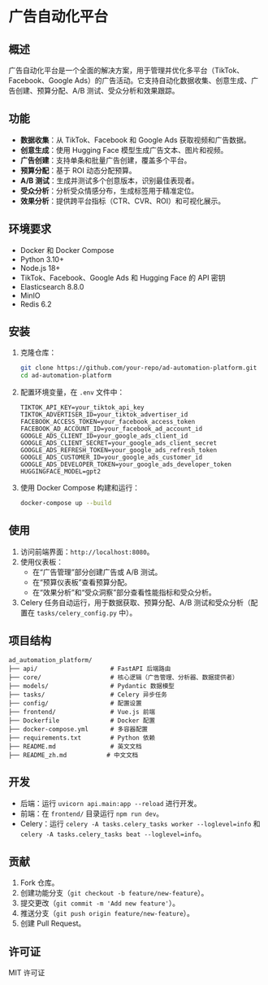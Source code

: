 # 广告自动化平台

## 概述
广告自动化平台是一个全面的解决方案，用于管理并优化多平台（TikTok、Facebook、Google Ads）的广告活动。它支持自动化数据收集、创意生成、广告创建、预算分配、A/B 测试、受众分析和效果跟踪。

## 功能
- **数据收集**：从 TikTok、Facebook 和 Google Ads 获取视频和广告数据。
- **创意生成**：使用 Hugging Face 模型生成广告文本、图片和视频。
- **广告创建**：支持单条和批量广告创建，覆盖多个平台。
- **预算分配**：基于 ROI 动态分配预算。
- **A/B 测试**：生成并测试多个创意版本，识别最佳表现者。
- **受众分析**：分析受众情感分布，生成标签用于精准定位。
- **效果分析**：提供跨平台指标（CTR、CVR、ROI）和可视化展示。

## 环境要求
- Docker 和 Docker Compose
- Python 3.10+
- Node.js 18+
- TikTok、Facebook、Google Ads 和 Hugging Face 的 API 密钥
- Elasticsearch 8.8.0
- MinIO
- Redis 6.2

## 安装
1. 克隆仓库：
   ```bash
   git clone https://github.com/your-repo/ad-automation-platform.git
   cd ad-automation-platform
   ```
2. 配置环境变量，在 `.env` 文件中：
   ```env
   TIKTOK_API_KEY=your_tiktok_api_key
   TIKTOK_ADVERTISER_ID=your_tiktok_advertiser_id
   FACEBOOK_ACCESS_TOKEN=your_facebook_access_token
   FACEBOOK_AD_ACCOUNT_ID=your_facebook_ad_account_id
   GOOGLE_ADS_CLIENT_ID=your_google_ads_client_id
   GOOGLE_ADS_CLIENT_SECRET=your_google_ads_client_secret
   GOOGLE_ADS_REFRESH_TOKEN=your_google_ads_refresh_token
   GOOGLE_ADS_CUSTOMER_ID=your_google_ads_customer_id
   GOOGLE_ADS_DEVELOPER_TOKEN=your_google_ads_developer_token
   HUGGINGFACE_MODEL=gpt2
   ```
3. 使用 Docker Compose 构建和运行：
   ```bash
   docker-compose up --build
   ```

## 使用
1. 访问前端界面：`http://localhost:8080`。
2. 使用仪表板：
   - 在“广告管理”部分创建广告或 A/B 测试。
   - 在“预算仪表板”查看预算分配。
   - 在“效果分析”和“受众洞察”部分查看性能指标和受众分析。
3. Celery 任务自动运行，用于数据获取、预算分配、A/B 测试和受众分析（配置在 `tasks/celery_config.py` 中）。

## 项目结构
```
ad_automation_platform/
├── api/                    # FastAPI 后端路由
├── core/                   # 核心逻辑（广告管理、分析器、数据提供者）
├── models/                 # Pydantic 数据模型
├── tasks/                  # Celery 异步任务
├── config/                 # 配置设置
├── frontend/               # Vue.js 前端
├── Dockerfile              # Docker 配置
├── docker-compose.yml      # 多容器配置
├── requirements.txt        # Python 依赖
├── README.md               # 英文文档
├── README_zh.md           # 中文文档
```

## 开发
- 后端：运行 `uvicorn api.main:app --reload` 进行开发。
- 前端：在 `frontend/` 目录运行 `npm run dev`。
- Celery：运行 `celery -A tasks.celery_tasks worker --loglevel=info` 和 `celery -A tasks.celery_tasks beat --loglevel=info`。

## 贡献
1. Fork 仓库。
2. 创建功能分支（`git checkout -b feature/new-feature`）。
3. 提交更改（`git commit -m 'Add new feature'`）。
4. 推送分支（`git push origin feature/new-feature`）。
5. 创建 Pull Request。

## 许可证
MIT 许可证